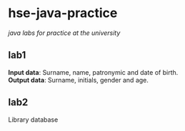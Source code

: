 # hse-java-practice
<em>java labs for practice at the university</em>

## lab1
**Input data**: Surname, name, patronymic and date of birth.<br>
**Output data**: Surname, initials, gender and age.

## lab2
Library database
